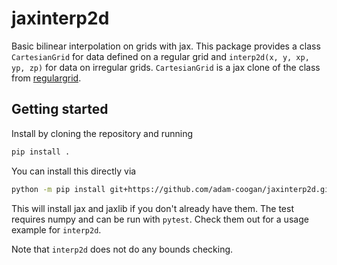 # jaxinterp2d

Basic bilinear interpolation on grids with jax. This package provides a class `CartesianGrid`
for data defined on a regular grid and `interp2d(x, y, xp, yp, zp)` for data on
irregular grids. `CartesianGrid` is a jax clone of the class from [regulargrid](https://github.com/JohannesBuchner/regulargrid).

## Getting started

Install by cloning the repository and running

```bash
pip install .
```

You can install this directly via

```bash
python -m pip install git+https://github.com/adam-coogan/jaxinterp2d.git@master
```

This will install jax and jaxlib if you don't already have them. The test
requires numpy and can be run with `pytest`. Check them out for a usage example
for `interp2d`.

Note that `interp2d` does not do any bounds checking.
